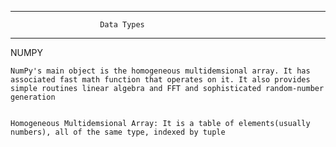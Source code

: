  ____ __ __ _ __ _   __________ __ __ _ __ _ _ __ _ _


 						Data Types

 ____ __ __ _ __ _   __________ __ __ _ __ _ _ __ _ _


 NUMPY 

 	NumPy's main object is the homogeneous multidemsional array. It has associated fast math function that operates on it. It also provides simple routines linear algebra and FFT and sophisticated random-number generation


 	Homogeneous Multidemsional Array: It is a table of elements(usually numbers), all of the same type, indexed by tuple